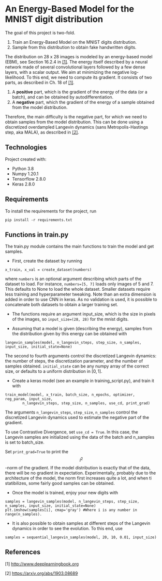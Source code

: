 # An Energy-Based Model for the MNIST digit distribution

The goal of this project is two-fold.

1. Train an Energy-Based Model on the MNIST digits distribution.
2. Sample from this distribution to obtain fake handwritten digits.

The distribution on 28 x 28 images is modeled by an energy-based model (EBM), see Section 16.2.4 in [[1]](#1). The energy itself described by a neural network made of several convolutional layers followed by a few dense layers, with a scalar output. We aim at minimizing the negative log-likelihood. To this end, we need to compute its gradient. It consists of two parts, as described in Ch. 18 of [[1]](#1).

1. A **positive** part, which is the gradient of the energy of the data (or a batch), and can be obtained by autodifferentiation.
2. A **negative** part, which the gradient of the energy of a sample obtained from the model distribution.

Therefore, the main difficulty is the negative part, for which we need to obtain samples from the model distribution. This can be done using a discretized overdampled Langevin dynamics (sans Metropolis-Hastings step, aka MALA), as described in [[2]](#2).

## Technologies

Project created with:
- Python 3.8
- Numpy 1.20.1
- Tensorflow 2.8.0
- Keras 2.8.0

## Requirements

To install the requirements for the project, run
```
pip install -r requirements.txt
```

## Functions in train.py

The train.py module contains the main functions to train the model and get samples.

- First, create the dataset by running

```
x_train, x_val = create_dataset(numbers)
```

where `numbers` is an optional argument describing which parts of the dataset to load. For instance, `numbers=[5, 7]` loads only images of 5 and 7. This defaults to None to load the whole dataset. Smaller datasets require less training and hyperparameter tweaking. Note than an extra dimension is added in order to use CNN in keras. As no validation is used, it is possible to concatenate both datasets to obtain a larger training set.

- The functions require an argument input_size, which is the size in pixels of the images, so `input_size=(28, 28)` for the mnist digits.

- Assuming that a model is given (describing the energy), samples from the distribution given by this energy can be obtained with

```
langevin_samples(model, n_langevin_steps, step_size, n_samples, input_size, initial_state=None)
```

The second to fourth arguments control the discretized Langevin dynamics: the number of steps, the discretization parameter, and the number of samples obtained. `initial_state` can be any numpy array of the correct size, or defaults to a uniform distribution in $[0,1]$.

- Create a keras model (see an example in training_script.py), and train it with

```
train_model(model, x_train, batch_size, n_epochs, optimizer, reg_param, input_size,
        n_langevin_steps, step_size, n_samples, use_cd, print_grad)
```

The arguments `n_langevin_steps`, `step_size`, `n_samples` control the discretized Langevin dynamics used to estimate the negative part of the gradient.

To use Contrastive Divergence, set `use_cd = True`. In this case, the Langevin samples are initialized using the data of the batch and n_samples is set to batch_size.

Set `print_grad=True` to print the $$l^2$$-norm of the gradient. If the model distribution is exactly that of the data, there will be no gradient in expectation. Experimentally, probably due to the architecture of the model, the norm first increases quite a lot, and when ti statibilizes, some fairly good samples can be obtained.

- Once the model is trained, enjoy your new digits with
````
samples = langevin_samples(model, n_langevin_steps, step_size, n_samples, input_size, initial_state=None)
plt.imshow(samples[i], cmap='gray') #Where i is any number in range(n_samples).
````

- It is also possible to obtain samples at different steps of the Langevin dynamics in order to see the evolution. To this end, use
```
samples = sequential_langevin_samples(model, 20, 10, 0.01, input_size)
```

## References
<a id="1">[1]</a>
http://www.deeplearningbook.org

<a id="2">[2]</a>
https://arxiv.org/abs/1903.08689